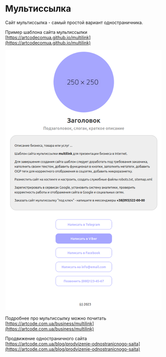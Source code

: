# Мультиссылка

Сайт мультиссылка - самый простой вариант одностраничника.

Пример шаблона сайта мультиссылки [https://artcodecomua.github.io/multilink](https://artcodecomua.github.io/multilink)

![preview img](/preview.png)

Подробнее про мультиссылку можно почитать [https://artcode.com.ua/business/multilink](https://artcode.com.ua/business/multilink)

Продвижение одностраничного сайта [https://artcode.com.ua/blog/prodvizenie-odnostranicnogo-saita](https://artcode.com.ua/blog/prodvizenie-odnostranicnogo-saita)
